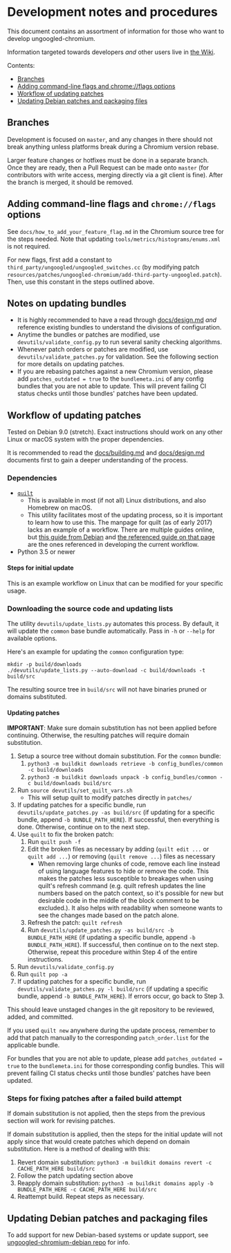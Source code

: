 # Development notes and procedures

This document contains an assortment of information for those who want to develop ungoogled-chromium.

Information targeted towards developers *and* other users live in [the Wiki](//ungoogled-software.github.io/ungoogled-chromium-wiki/).

Contents:

* [Branches](#branches)
* [Adding command-line flags and chrome://flags options](#adding-command-line-flags-and-chromeflags-options)
* [Workflow of updating patches](#workflow-of-updating-patches)
* [Updating Debian patches and packaging files](#updating-debian-patches-and-packaging-files)

## Branches

Development is focused on `master`, and any changes in there should not break anything unless platforms break during a Chromium version rebase.

Larger feature changes or hotfixes must be done in a separate branch. Once they are ready, then a Pull Request can be made onto `master` (for contributors with write access, merging directly via a git client is fine). After the branch is merged, it should be removed.

## Adding command-line flags and `chrome://flags` options

See `docs/how_to_add_your_feature_flag.md` in the Chromium source tree for the steps needed. Note that updating `tools/metrics/histograms/enums.xml` is not required.

For new flags, first add a constant to `third_party/ungoogled/ungoogled_switches.cc` (by modifying patch `resources/patches/ungoogled-chromium/add-third-party-ungoogled.patch`). Then, use this constant in the steps outlined above.

## Notes on updating bundles

* It is highly recommended to have a read through [docs/design.md](docs/design.md) *and* reference existing bundles to understand the divisions of configuration.
* Anytime the bundles or patches are modified, use `devutils/validate_config.py` to run several sanity checking algorithms.
* Whenever patch orders or patches are modified, use `devutils/validate_patches.py` for validation. See the following section for more details on updating patches.
* If you are rebasing patches against a new Chromium version, please add `patches_outdated = true` to the `bundlemeta.ini` of any config bundles that you are not able to update. This will prevent failing CI status checks until those bundles' patches have been updated.

## Workflow of updating patches

Tested on Debian 9.0 (stretch). Exact instructions should work on any other Linux or macOS system with the proper dependencies.

It is recommended to read the [docs/building.md](docs/building.md) and [docs/design.md](docs/design.md) documents first to gain a deeper understanding of the process.

### Dependencies

* [`quilt`](http://savannah.nongnu.org/projects/quilt)
    * This is available in most (if not all) Linux distributions, and also Homebrew on macOS.
    * This utility facilitates most of the updating process, so it is important to learn how to use this. The manpage for quilt (as of early 2017) lacks an example of a workflow. There are multiple guides online, but [this guide from Debian](https://wiki.debian.org/UsingQuilt) and [the referenced guide on that page](https://raphaelhertzog.com/2012/08/08/how-to-use-quilt-to-manage-patches-in-debian-packages/) are the ones referenced in developing the current workflow.
* Python 3.5 or newer

#### Steps for initial update

This is an example workflow on Linux that can be modified for your specific usage.

### Downloading the source code and updating lists

The utility `devutils/update_lists.py` automates this process. By default, it will update the `common` base bundle automatically. Pass in `-h` or `--help` for available options.

Here's an example for updating the `common` configuration type:

```
mkdir -p build/downloads
./devutils/update_lists.py --auto-download -c build/downloads -t build/src
```

The resulting source tree in `build/src` will not have binaries pruned or domains substituted.

#### Updating patches

**IMPORTANT**: Make sure domain substitution has not been applied before continuing. Otherwise, the resulting patches will require domain substitution.

1. Setup a source tree without domain substitution. For the `common` bundle:
    1. `python3 -m buildkit downloads retrieve -b config_bundles/common -c build/downloads`
    2. `python3 -m buildkit downloads unpack -b config_bundles/common -c build/downloads build/src`
2. Run `source devutils/set_quilt_vars.sh`
    * This will setup quilt to modify patches directly in `patches/`
3. If updating patches for a specific bundle, run `devutils/update_patches.py -as build/src` (if updating for a specific bundle, append `-b BUNDLE_PATH_HERE`). If successful, then everything is done. Otherwise, continue on to the next step.
4. Use `quilt` to fix the broken patch:
    1. Run `quilt push -f`
    2. Edit the broken files as necessary by adding (`quilt edit ...` or `quilt add ...`) or removing (`quilt remove ...`) files as necessary
        * When removing large chunks of code, remove each line instead of using language features to hide or remove the code. This makes the patches less susceptible to breakages when using quilt's refresh command (e.g. quilt refresh updates the line numbers based on the patch context, so it's possible for new but desirable code in the middle of the block comment to be excluded.). It also helps with readability when someone wants to see the changes made based on the patch alone.
    3. Refresh the patch: `quilt refresh`
    4. Run `devutils/update_patches.py -as build/src -b BUNDLE_PATH_HERE` (if updating a specific bundle, append `-b BUNDLE_PATH_HERE`). If successful, then continue on to the next step. Otherwise, repeat this procedure within Step 4 of the entire instructions.
5. Run `devutils/validate_config.py`
6. Run `quilt pop -a`
7. If updating patches for a specific bundle, run `devutils/validate_patches.py -l build/src` (if updating a specific bundle, append `-b BUNDLE_PATH_HERE`). If errors occur, go back to Step 3.

This should leave unstaged changes in the git repository to be reviewed, added, and committed.

If you used `quilt new` anywhere during the update process, remember to add that patch manually to the corresponding `patch_order.list` for the applicable bundle.

For bundles that you are not able to update, please add `patches_outdated = true` to the `bundlemeta.ini` for those corresponding config bundles. This will prevent failing CI status checks until those bundles' patches have been updated.

### Steps for fixing patches after a failed build attempt

If domain substitution is not applied, then the steps from the previous section will work for revising patches.

If domain substitution is applied, then the steps for the initial update will not apply since that would create patches which depend on domain substitution. Here is a method of dealing with this:

1. Revert domain substitution: `python3 -m buildkit domains revert -c CACHE_PATH_HERE build/src`
2. Follow the patch updating section above
3. Reapply domain substitution: `python3 -m buildkit domains apply -b BUNDLE_PATH_HERE -c CACHE_PATH_HERE build/src`
4. Reattempt build. Repeat steps as necessary.

## Updating Debian patches and packaging files

To add support for new Debian-based systems or update support, see [ungoogled-chromium-debian repo](https://github.com/ungoogled-software/ungoogled-chromium-debian) for info.
